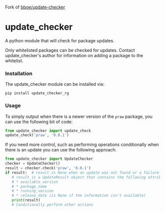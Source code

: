 Fork of [bboe/update-checker](https://github.com/bboe/update_checker)

# update_checker

A python module that will check for package updates.

Only whitelisted packages can be checked for updates. Contact update_checker's
author for information on adding a package to the whitelist.

### Installation

The update_checker module can be installed via:

    pip install update_checker_rg

### Usage

To simply output when there is a newer version of the `praw` package, you can
use the following bit of code:

```python
from update_checker import update_check
update_check('praw', '0.0.1')
```

If you need more control, such as performing operations conditionally when
there is an update you can use the following approach:

```python
from update_checker import UpdateChecker
checker = UpdateChecker()
result = checker.check('praw', '0.0.1')
if result:  # result is None when an update was not found or a failure occured
   # result is a UpdateResult object that contains the following attributes:
   # * available_version
   # * package_name
   # * running_version
   # * release_date (is None if the information isn't available)
   print(result)
   # Conditionally perform other actions
```
